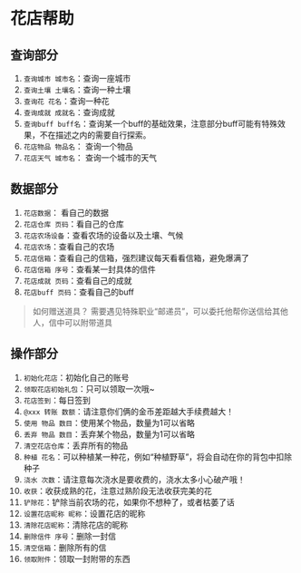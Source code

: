 # 花店帮助

## 查询部分

1. `查询城市 城市名`：查询一座城市
2. `查询土壤 土壤名`：查询一种土壤
3. `查询花 花名`：查询一种花
4. `查询成就 成就名`：查询成就
5. `查询buff buff名`：查询某一个buff的基础效果，注意部分buff可能有特殊效果，不在描述之内的需要自行探索。
6. `花店物品 物品名`： 查询一个物品
7. `花店天气 城市名`： 查询一个城市的天气

## 数据部分

1. `花店数据`： 看自己的数据
2. `花店仓库 页码`：看自己的仓库
3. `花店农场设备`：查看农场的设备以及土壤、气候
4. `花店农场`：查看自己的农场
5. `花店信箱`：查看自己的信箱，强烈建议每天看看信箱，避免爆满了
6. `花店信箱 序号`：查看某一封具体的信件
7. `花店成就 页码`：查看自己的成就
8. `花店buff 页码`：查看自己的buff

> 如何赠送道具？
> 需要遇见特殊职业“邮递员”，可以委托他帮你送信给其他人，信中可以附带道具
> 

## 操作部分

1. `初始化花店`：初始化自己的账号
2. `领取花店初始礼包`：只可以领取一次哦~
3. `花店签到`：每日签到
4. `@xxx 转账 数额`：请注意你们俩的金币差距越大手续费越大！
5. `使用 物品 数目`：使用某个物品，数量为1可以省略
6. `丢弃 物品 数目`：丢弃某个物品，数量为1可以省略
7. `清空花店仓库`：丢弃所有的物品
8. `种植 花名`：可以种植某一种花，例如“种植野草”，将会自动在你的背包中扣除种子
9. `浇水 次数`：请注意每次浇水是要收费的，浇水太多小心破产哦！
10. `收获`：收获成熟的花，注意过熟阶段无法收获完美的花
11. `铲除花`：铲除当前农场的花，如果你不想种了，或者枯萎了话
12. `设置花店昵称 昵称`：设置花店的昵称
13. `清除花店昵称`：清除花店的昵称
14. `删除信件 序号`：删除一封信
15. `清空信箱`：删除所有的信
16. `领取附件`：领取一封附带的东西